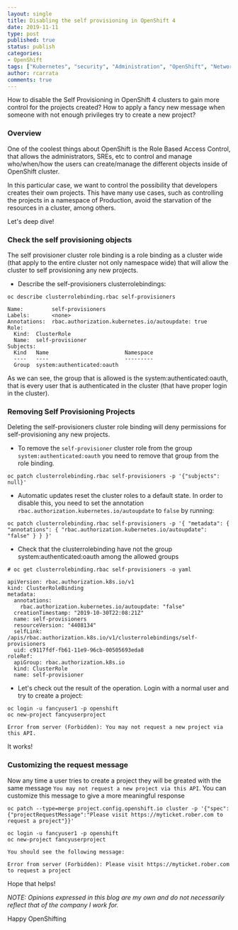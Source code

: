 ```yaml
---
layout: single
title: Disabling the self provisioning in OpenShift 4
date: 2019-11-11
type: post
published: true
status: publish
categories:
- OpenShift
tags: ["Kubernetes", "security", "Administration", "OpenShift", "Networking"]
author: rcarrata
comments: true
---
```


How to disable the Self Provisioning in OpenShift 4 clusters to gain more control for the projects created? How to apply a fancy new message when someone with not enough privileges try to create a new project?

### Overview

One of the coolest things about OpenShift is the Role Based Access Control, that allows the
administrators, SREs, etc to control and manage who/when/how the users can create/manage the
different objects inside of OpenShift cluster.

In this particular case, we want to control the possibility that developers creates their own
projects. This have many use cases, such as controlling the projects in a namespace of Production,
avoid the starvation of the resources in a cluster, among others.

Let's deep dive!

### Check the self provisioning objects

The self provisioner cluster role binding is a role binding as a cluster wide (that apply to the
entire cluster not only namespace wide) that will allow the cluster to self provisioning any
new projects.

* Describe the self-provisioners clusterrolebindings:

```
oc describe clusterrolebinding.rbac self-provisioners

Name:         self-provisioners
Labels:       <none>
Annotations:  rbac.authorization.kubernetes.io/autoupdate: true
Role:
  Kind:  ClusterRole
  Name:  self-provisioner
Subjects:
  Kind   Name                        Namespace
  ----   ----                        ---------
  Group  system:authenticated:oauth
```

As we can see, the group that is allowed is the system:authenticated:oauth, that is every user that
is authenticated in the cluster (that have proper login in the cluster).

### Removing Self Provisioning Projects

Deleting the self-provisioners cluster role binding will deny permissions for self-provisioning any
new projects.

* To remove the `self-provisioner` cluster role from the group
`system:authenticated:oauth` you need to remove that group from the role binding.

```
oc patch clusterrolebinding.rbac self-provisioners -p '{"subjects": null}'
```

* Automatic updates reset the cluster roles to a default state. In order to
disable this, you need to set the annotation
`rbac.authorization.kubernetes.io/autoupdate` to `false` by running:

```
oc patch clusterrolebinding.rbac self-provisioners -p '{ "metadata": { "annotations": { "rbac.authorization.kubernetes.io/autoupdate": "false" } } }'
```

* Check that the clusterrolebinding have not the group system:authenticated:oauth among the
allowed groups

```
# oc get clusterrolebinding.rbac self-provisioners -o yaml

apiVersion: rbac.authorization.k8s.io/v1
kind: ClusterRoleBinding
metadata:
  annotations:
    rbac.authorization.kubernetes.io/autoupdate: "false"
  creationTimestamp: "2019-10-30T22:08:21Z"
  name: self-provisioners
  resourceVersion: "4408134"
  selfLink: /apis/rbac.authorization.k8s.io/v1/clusterrolebindings/self-provisioners
  uid: c9117fdf-fb61-11e9-96cb-00505693eda8
roleRef:
  apiGroup: rbac.authorization.k8s.io
  kind: ClusterRole
  name: self-provisioner
```

* Let's check out the result of the operation. Login with a normal user and try to create a project:

```
oc login -u fancyuser1 -p openshift
oc new-project fancyuserproject

Error from server (Forbidden): You may not request a new project via this API.
```

It works!

### Customizing the request message

Now any time a user tries to create a project they will be greated with the
same message `You may not request a new project via this API`. You can
customize this message to give a more meaningful response

```
oc patch --type=merge project.config.openshift.io cluster -p '{"spec":{"projectRequestMessage":"Please visit https://myticket.rober.com to request a project"}}'
```

```
oc login -u fancyuser1 -p openshift
oc new-project fancyuserproject

You should see the following message:

Error from server (Forbidden): Please visit https://myticket.rober.com to request a project
```

Hope that helps!

*NOTE: Opinions expressed in this blog are my own and do not necessarily reflect that of the company I work for.*

Happy OpenShifting

<script type="text/javascript" src="https://cdnjs.buymeacoffee.com/1.0.0/button.prod.min.js" data-name="bmc-button" data-slug="rcarrata" data-color="#FFDD00" data-emoji=""  data-font="Cookie" data-text="Buy me a coffee :)" data-outline-color="#000000" data-font-color="#000000" data-coffee-color="#ffffff" ></script>